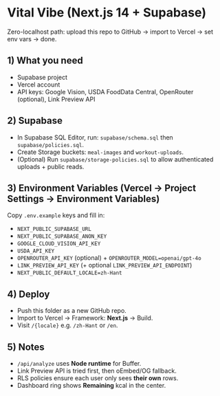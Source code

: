 # Vital Vibe (Next.js 14 + Supabase)

Zero-localhost path: upload this repo to GitHub → import to Vercel → set env vars → done.

## 1) What you need
- Supabase project
- Vercel account
- API keys: Google Vision, USDA FoodData Central, OpenRouter (optional), Link Preview API

## 2) Supabase
- In Supabase SQL Editor, run: `supabase/schema.sql` then `supabase/policies.sql`.
- Create Storage buckets: `meal-images` and `workout-uploads`.
- (Optional) Run `supabase/storage-policies.sql` to allow authenticated uploads + public reads.

## 3) Environment Variables (Vercel → Project Settings → Environment Variables)
Copy `.env.example` keys and fill in:
- `NEXT_PUBLIC_SUPABASE_URL`
- `NEXT_PUBLIC_SUPABASE_ANON_KEY`
- `GOOGLE_CLOUD_VISION_API_KEY`
- `USDA_API_KEY`
- `OPENROUTER_API_KEY` (optional) + `OPENROUTER_MODEL=openai/gpt-4o`
- `LINK_PREVIEW_API_KEY` (+ optional `LINK_PREVIEW_API_ENDPOINT`)
- `NEXT_PUBLIC_DEFAULT_LOCALE=zh-Hant`

## 4) Deploy
- Push this folder as a new GitHub repo.
- Import to Vercel → Framework: **Next.js** → Build.
- Visit `/{locale}` e.g. `/zh-Hant` or `/en`.

## 5) Notes
- `/api/analyze` uses **Node runtime** for Buffer.
- Link Preview API is tried first, then oEmbed/OG fallback.
- RLS policies ensure each user only sees **their own** rows.
- Dashboard ring shows **Remaining** kcal in the center.